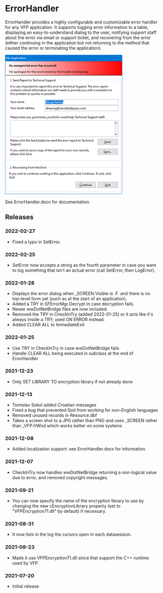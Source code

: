 # ErrorHandler

ErrorHandler provides a highly configurable and customizable error handler for any VFP application. It supports logging error information to a table, displaying an easy-to-understand dialog to the user, notifying support staff about the error via email or support ticket, and recovering from the error (either continuing in the application but not returning to the method that caused the error or terminating the application).

![](errordialog.png)

See ErrorHandler.docx for documentation.  

## Releases

### 2022-02-27

* Fixed a typo in SetError.

### 2022-02-25

* SetError now accepts a string as the fourth parameter in case you want to log something that isn't an actual error (call SetError, then LogError).

### 2022-01-28

* Displays the error dialog when _SCREEN.Visible is .F. and there is no top-level form yet (such as at the start of an application).
* Added a TRY in SFErrorMgr.Decrypt in case decryption fails.
* Newer wwDotNetBridge files are now included.
* Removed the TRY in CheckInTry (added 2022-01-25) or it acts like it's always inside a TRY; used ON ERROR instead.
* Added CLEAR ALL to ImmediateExit.

### 2022-01-25

* Use TRY in CheckInTry in case wwDotNetBridge fails
* Handle CLEAR ALL being executed in subclass at the end of ErrorHandler

### 2021-12-23

* Only SET LIBRARY TO encryption library if not already done

### 2021-12-13

* Tomislav Sokol added Croatian messages
* Fixed a bug that prevented Quit from working for non-English languages
* Removed unused records in Resource.dbf
* Takes a screen shot to a JPG rather than PNG and uses _SCREEN rather than _VFP.HWnd which works better on some systems

### 2021-12-08

* Added localization support: see ErrorHandler.docx for information.

### 2021-12-07

* CheckInTry now handles wwDotNetBridge returning a non-logical value due to error, and removed copyright messages.

### 2021-09-21

* You can now specify the name of the encryption library to use by changing the new cEncryptionLibrary property (set to "VFPEncryption71.dll" by default) if necessary.

### 2021-08-31

* It now lists in the log the cursors open in each datasession.

### 2021-08-23

* Made it use VFPEncryption71.dll since that support the C++ runtime used by VFP.

### 2021-07-20

* Initial release
